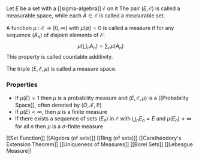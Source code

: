 Let $E$ be a set with a [[sigma-algebra]] $\mathcal{E}$ on it
The pair $(E,\mathcal{E})$ is called a measurable space, 
while each $A\in \mathcal{E}$ is called a measurable set. 

A function $\mu:\mathcal{E}\to[0,\infty]$ with $\mu(\emptyset)=0$ is called a measure 
if for any sequence $(A_{n})$ of disjoint elements of $\mathcal{E}$:
$$
\mu\left( \bigcup_{n}A_{n} \right)=\sum_{n}\mu(A_{n})
$$
This property is called countable additivity. 

The triple $(E,\mathcal{E},\mu)$ is called a measure space.

### Properties
- If $\mu(E)=1$ then $\mu$ is a probability measure 
  and $(E,\mathcal{E},\mu)$ is a [[Probability Space]], often denoted  by $(\Omega,\mathcal{F},\mathbb{P})$
- If $\mu(E)<\infty$, then $\mu$ is a finite measure
- If there exists a sequence of sets $(E_{n})$ in $\mathcal{E}$ with $\bigcup_{n}E_{n}=E$
  and $\mu(E_{n})<\infty$ for all $n$ then $\mu$ is a $\sigma$-finite measure

[[Set Function]]
[[Algebra (of sets)]]
[[Ring (of sets)]]
[[Carathéodory's Extension Theorem]]
[[Uniqueness of Measures]]
[[Borel Sets]]
[[Lebesgue Measure]]